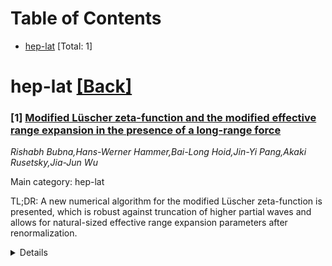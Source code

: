<div id=toc></div>

# Table of Contents

- [hep-lat](#hep-lat) [Total: 1]


<div id='hep-lat'></div>

# hep-lat [[Back]](#toc)

### [1] [Modified Lüscher zeta-function and the modified effective range expansion in the presence of a long-range force](https://arxiv.org/abs/2507.18399)
*Rishabh Bubna,Hans-Werner Hammer,Bai-Long Hoid,Jin-Yi Pang,Akaki Rusetsky,Jia-Jun Wu*

Main category: hep-lat

TL;DR: A new numerical algorithm for the modified Lüscher zeta-function is presented, which is robust against truncation of higher partial waves and allows for natural-sized effective range expansion parameters after renormalization.


<details>
  <summary>Details</summary>
Motivation: The motivation is to improve upon the standard Lüscher approach by providing a more efficient and accurate method for calculating the modified Lüscher zeta-function, especially in the presence of long-range forces, and to address the issues with cutoff regularization.

Method: The paper utilizes a formalism from a previous study on synthetic data of finite-volume energy levels in a toy model to develop a numerical algorithm. The work also includes a detailed discussion on the regularization and renormalization of the modified Lüscher zeta-function, introducing a new renormalization scheme.

Result: The results show that the truncation of higher partial waves has a minimal impact on the final result, and the new renormalization scheme leads to modified effective range expansion parameters of natural size across all partial waves.

Conclusion: The proposed algorithm and renormalization scheme provide an improved method for handling the modified Lüscher zeta-function, particularly in the context of long-range forces, with better accuracy and without the significant influence of higher partial wave truncations.

Abstract: An efficient numerical algoritm is proposed for the calculation of the
modified L\"uscher zeta-function in the presence of a long-range force. Using
the formalism developed in Ref.~\cite{Bubna:2024izx} for the analysis of
synthetic data on the finite-volume energy levels in a toy model, it is
demonstrated that, in contrast to the standard L\"uscher approach, the
truncation of the higher partial waves has very little effect on the final
result. Furthermore, the regularization and renormalization of the modified
L\"uscher zeta-function is discussed in detail, as well as the problems arising
within the cutoff regularization. It is shown that, using the renormalization
scheme proposed in the present paper, one obtains modified effective range
expansion parameters of natural size in all partial waves.

</details>
